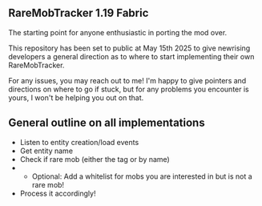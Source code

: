 ## RareMobTracker 1.19 Fabric

The starting point for anyone enthusiastic in porting the mod over.

This repository has been set to public at May 15th 2025 to give newrising developers a general 
direction as to where to start implementing their own RareMobTracker.

For any issues, you may reach out to me! I'm happy to give pointers and directions on where to go if stuck,
but for any problems you encounter is yours, I won't be helping you out on that.

## General outline on all implementations

- Listen to entity creation/load events
- Get entity name
- Check if rare mob (either the tag or by name)
- - Optional: Add a whitelist for mobs you are interested in but is not a rare mob!
- Process it accordingly!
